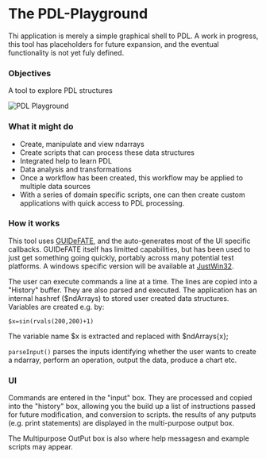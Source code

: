 # The PDL-Playground

Thi application is merely a simple graphical shell to PDL. A work in progress, this tool has placeholders
for future expansion, and the eventual functionality is not yet fuly defined. 

### Objectives

A tool to explore PDL structures

![PDL Playground](https://github.com/saiftynet/PDL-Playground/assets/34284663/b30d057a-e0cb-40b3-9342-316644c14965)

### What it might do

* Create, manipulate and view ndarrays
* Create scripts that can process these data structures
* Integrated help to learn PDL
* Data analysis and transformations
* Once a workflow has been created, this workflow may be applied to multiple data sources
* With a series of domain specific scripts, one can then create custom applications with quick access to PDL processing.

### How it works

This tool uses [GUIDeFATE](https://github.com/saiftynet/GUIDeFATE), and the auto-generates most of the UI specific callbacks.  GUIDeFATE itself has limitted capabilities, but has been used to just get something going quickly, portably across many potential test platforms. A windows specific version will be available at [JustWin32](https://github.com/saiftynet/JustWin32).

The user can execute commands a line at a time.  The lines are copied into a "History" buffer.
They are also parsed and executed. The application has an internal hashref ($ndArrays) to stored user created
data structures.  Variables are created e.g. by:

`$x=sin(rvals(200,200)+1)`

The variable name $x is extracted and replaced with $ndArrays{x};

`parseInput()` parses the inputs identifying whether the user wants to create a ndarray, perform an operation,
output the data, produce a chart etc. 

### UI

Commands are entered in the "input" box. They are processed and copied into the "history" box, allowing you the build up a list of instructions passed for future modification, and conversion to scripts.  the results of any putputs (e.g. print statements) are displayed in the multi-purpose output box.

The Multipurpose OutPut box is also where help messagesn and example scripts may appear. 
